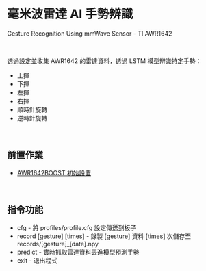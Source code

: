 # 毫米波雷達 AI 手勢辨識
Gesture Recognition Using mmWave Sensor - TI AWR1642

<br>

透過設定並收集 AWR1642 的雷達資料，透過 LSTM 模型辨識特定手勢：
- 上揮
- 下揮
- 左揮
- 右揮
- 順時針旋轉
- 逆時針旋轉

<br>

## 前置作業

- [AWR1642BOOST 初始設置](https://gist.github.com/zyx1121/0756055fa9138aec81617501e2e5f263)

<br>

## 指令功能

- cfg - 將 profiles/profile.cfg 設定傳送到板子
- record [gesture] [times] - 錄製 [gesture] 資料 [times] 次儲存至 records/[gesture]_[date].npy
- predict - 實時抓取雷達資料丟進模型預測手勢
- exit - 退出程式
